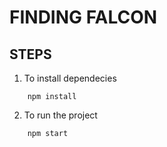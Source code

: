 # FINDING FALCON

## STEPS

1. To install dependecies
``` 
    npm install
```

2. To run the project
```
    npm start
```